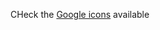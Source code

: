 CHeck the [Google icons](https://elements.polymer-project.org/elements/iron-icons?view=demo:demo/index.html&active=iron-icons) available
